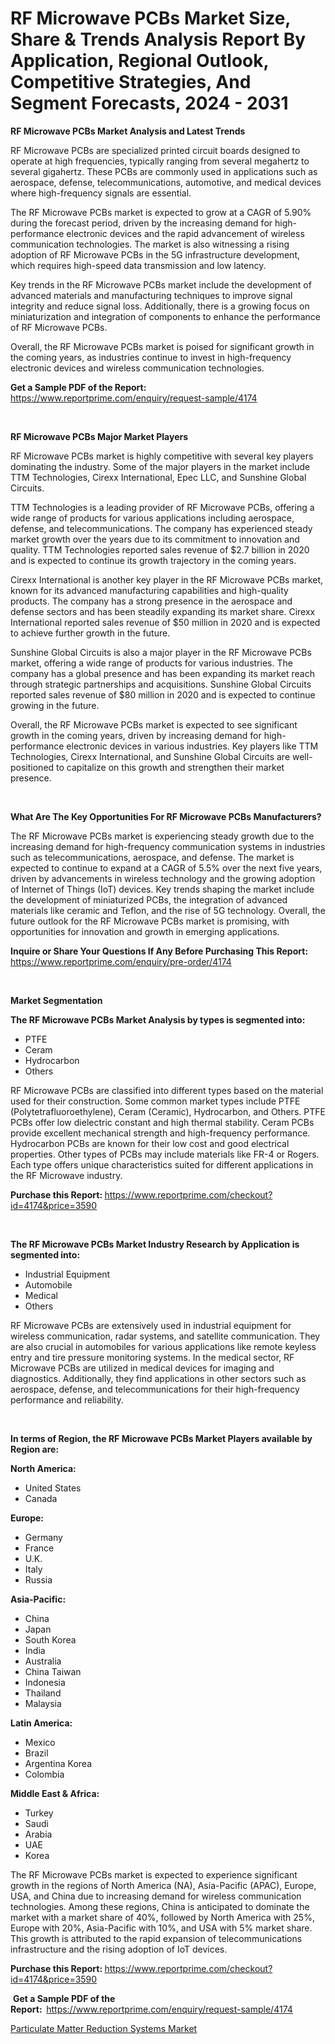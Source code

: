 <p><h1>RF Microwave PCBs Market Size, Share & Trends Analysis Report By Application, Regional Outlook, Competitive Strategies, And Segment Forecasts, 2024 - 2031</h1></p><p><strong>RF Microwave PCBs Market Analysis and Latest Trends</strong></p>
<p><p>RF Microwave PCBs are specialized printed circuit boards designed to operate at high frequencies, typically ranging from several megahertz to several gigahertz. These PCBs are commonly used in applications such as aerospace, defense, telecommunications, automotive, and medical devices where high-frequency signals are essential.</p><p>The RF Microwave PCBs market is expected to grow at a CAGR of 5.90% during the forecast period, driven by the increasing demand for high-performance electronic devices and the rapid advancement of wireless communication technologies. The market is also witnessing a rising adoption of RF Microwave PCBs in the 5G infrastructure development, which requires high-speed data transmission and low latency.</p><p>Key trends in the RF Microwave PCBs market include the development of advanced materials and manufacturing techniques to improve signal integrity and reduce signal loss. Additionally, there is a growing focus on miniaturization and integration of components to enhance the performance of RF Microwave PCBs.</p><p>Overall, the RF Microwave PCBs market is poised for significant growth in the coming years, as industries continue to invest in high-frequency electronic devices and wireless communication technologies.</p></p>
<p><strong>Get a Sample PDF of the Report:&nbsp;</strong> <a href="https://www.reportprime.com/enquiry/request-sample/4174">https://www.reportprime.com/enquiry/request-sample/4174</a></p>
<p>&nbsp;</p>
<p><strong>RF Microwave PCBs Major Market Players</strong></p>
<p><p>RF Microwave PCBs market is highly competitive with several key players dominating the industry. Some of the major players in the market include TTM Technologies, Cirexx International, Epec LLC, and Sunshine Global Circuits.</p><p>TTM Technologies is a leading provider of RF Microwave PCBs, offering a wide range of products for various applications including aerospace, defense, and telecommunications. The company has experienced steady market growth over the years due to its commitment to innovation and quality. TTM Technologies reported sales revenue of $2.7 billion in 2020 and is expected to continue its growth trajectory in the coming years.</p><p>Cirexx International is another key player in the RF Microwave PCBs market, known for its advanced manufacturing capabilities and high-quality products. The company has a strong presence in the aerospace and defense sectors and has been steadily expanding its market share. Cirexx International reported sales revenue of $50 million in 2020 and is expected to achieve further growth in the future.</p><p>Sunshine Global Circuits is also a major player in the RF Microwave PCBs market, offering a wide range of products for various industries. The company has a global presence and has been expanding its market reach through strategic partnerships and acquisitions. Sunshine Global Circuits reported sales revenue of $80 million in 2020 and is expected to continue growing in the future.</p><p>Overall, the RF Microwave PCBs market is expected to see significant growth in the coming years, driven by increasing demand for high-performance electronic devices in various industries. Key players like TTM Technologies, Cirexx International, and Sunshine Global Circuits are well-positioned to capitalize on this growth and strengthen their market presence.</p></p>
<p>&nbsp;</p>
<p><strong>What Are The Key Opportunities For RF Microwave PCBs Manufacturers?</strong></p>
<p><p>The RF Microwave PCBs market is experiencing steady growth due to the increasing demand for high-frequency communication systems in industries such as telecommunications, aerospace, and defense. The market is expected to continue to expand at a CAGR of 5.5% over the next five years, driven by advancements in wireless technology and the growing adoption of Internet of Things (IoT) devices. Key trends shaping the market include the development of miniaturized PCBs, the integration of advanced materials like ceramic and Teflon, and the rise of 5G technology. Overall, the future outlook for the RF Microwave PCBs market is promising, with opportunities for innovation and growth in emerging applications.</p></p>
<p><strong>Inquire or Share Your Questions If Any Before Purchasing This Report:</strong> <a href="https://www.reportprime.com/enquiry/pre-order/4174">https://www.reportprime.com/enquiry/pre-order/4174</a></p>
<p>&nbsp;</p>
<p><strong>Market Segmentation</strong></p>
<p><strong>The RF Microwave PCBs Market Analysis by types is segmented into:</strong></p>
<p><ul><li>PTFE</li><li>Ceram</li><li>Hydrocarbon</li><li>Others</li></ul></p>
<p><p>RF Microwave PCBs are classified into different types based on the material used for their construction. Some common market types include PTFE (Polytetrafluoroethylene), Ceram (Ceramic), Hydrocarbon, and Others. PTFE PCBs offer low dielectric constant and high thermal stability. Ceram PCBs provide excellent mechanical strength and high-frequency performance. Hydrocarbon PCBs are known for their low cost and good electrical properties. Other types of PCBs may include materials like FR-4 or Rogers. Each type offers unique characteristics suited for different applications in the RF Microwave industry.</p></p>
<p><strong>Purchase this Report:&nbsp;</strong><a href="https://www.reportprime.com/checkout?id=4174&price=3590">https://www.reportprime.com/checkout?id=4174&price=3590</a></p>
<p>&nbsp;</p>
<p><strong>The RF Microwave PCBs Market Industry Research by Application is segmented into:</strong></p>
<p><ul><li>Industrial Equipment</li><li>Automobile</li><li>Medical</li><li>Others</li></ul></p>
<p><p>RF Microwave PCBs are extensively used in industrial equipment for wireless communication, radar systems, and satellite communication. They are also crucial in automobiles for various applications like remote keyless entry and tire pressure monitoring systems. In the medical sector, RF Microwave PCBs are utilized in medical devices for imaging and diagnostics. Additionally, they find applications in other sectors such as aerospace, defense, and telecommunications for their high-frequency performance and reliability.</p></p>
<p>&nbsp;</p>
<p><strong>In terms of Region, the RF Microwave PCBs Market Players available by Region are:</strong></p>
<p>
    <p> <strong> North America: </strong>
        <ul>
            <li>United States</li>
            <li>Canada</li>
        </ul>
        </p> 
    <p> <strong> Europe: </strong>
        <ul>
            <li>Germany</li>
            <li>France</li>
            <li>U.K.</li>
            <li>Italy</li>
            <li>Russia</li>
        </ul>
        </p> 
    <p> <strong> Asia-Pacific: </strong>
        <ul>
            <li>China</li>
            <li>Japan</li>
            <li>South Korea</li>
            <li>India</li>
            <li>Australia</li>
            <li>China Taiwan</li>
            <li>Indonesia</li>
            <li>Thailand</li>
            <li>Malaysia</li>
        </ul>
        </p> 
    <p> <strong> Latin America: </strong>
        <ul>
            <li>Mexico</li>
            <li>Brazil</li>
            <li>Argentina Korea</li>
            <li>Colombia</li>
        </ul>
        </p> 
    <p> <strong> Middle East & Africa: </strong>
        <ul>
            <li>Turkey</li>
            <li>Saudi</li>
            <li>Arabia</li>
            <li>UAE</li>
            <li>Korea</li>
        </ul>
    </p>
    </p>
<p><p>The RF Microwave PCBs market is expected to experience significant growth in the regions of North America (NA), Asia-Pacific (APAC), Europe, USA, and China due to increasing demand for wireless communication technologies. Among these regions, China is anticipated to dominate the market with a market share of 40%, followed by North America with 25%, Europe with 20%, Asia-Pacific with 10%, and USA with 5% market share. This growth is attributed to the rapid expansion of telecommunications infrastructure and the rising adoption of IoT devices.</p></p>
<p><strong>Purchase this Report: </strong><a href="https://www.reportprime.com/checkout?id=4174&price=3590">https://www.reportprime.com/checkout?id=4174&price=3590</a></p>
<p>&nbsp;<strong>Get a Sample PDF of the Report:&nbsp;&nbsp;</strong><a href="https://www.reportprime.com/enquiry/request-sample/4174">https://www.reportprime.com/enquiry/request-sample/4174</a></p>
<p><strong></strong></p>
<p><p><a href="https://www.linkedin.com/pulse/particulate-matter-reduction-systems-market-centers-aspects-growth-1o6te?trackingId=n%2FpUrAZvhXBYXH%2FNxievpg%3D%3D">Particulate Matter Reduction Systems Market</a></p></p>
